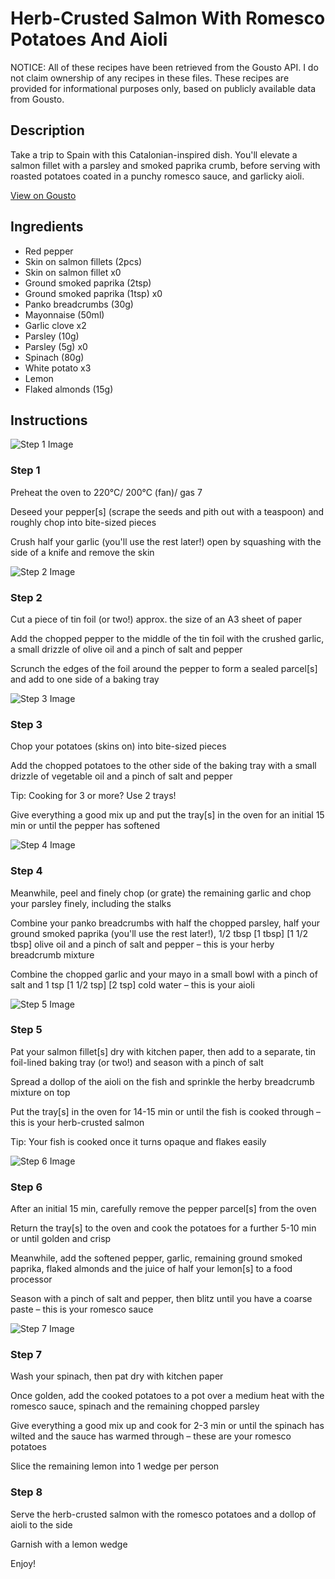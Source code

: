 # Herb-Crusted Salmon With Romesco Potatoes And Aioli

NOTICE: All of these recipes have been retrieved from the Gousto API. I do not claim ownership of any recipes in these files. These recipes are provided for informational purposes only, based on publicly available data from Gousto.

## Description

Take a trip to Spain with this Catalonian-inspired dish. You'll elevate a salmon fillet with a parsley and smoked paprika crumb, before serving with roasted potatoes coated in a punchy romesco sauce, and garlicky aioli. 

[View on Gousto](https://www.gousto.co.uk/recipes/cookbook/herb-crusted-salmon-with-romesco-potatoes-and-aioli)

## Ingredients

- Red pepper
- Skin on salmon fillets (2pcs)
- Skin on salmon fillet x0
- Ground smoked paprika (2tsp)
- Ground smoked paprika (1tsp) x0
- Panko breadcrumbs (30g)
- Mayonnaise (50ml)
- Garlic clove x2
- Parsley (10g)
- Parsley (5g) x0
- Spinach (80g)
- White potato x3
- Lemon
- Flaked almonds (15g)

## Instructions

![Step 1 Image](https://production-media.gousto.co.uk/cms/recipe-step-image/Step-1-1727100160466-x200.jpg)

### Step 1

Preheat the oven to 220°C/ 200°C (fan)/ gas 7

Deseed your pepper[s] (scrape the seeds and pith out with a teaspoon) and roughly chop into bite-sized pieces

Crush half your<span class="text-danger"> </span>garlic (you'll use the rest later!) open by squashing with the side of a knife and remove the skin

![Step 2 Image](https://production-media.gousto.co.uk/cms/recipe-step-image/Step-2-1727100170038-x200.jpg)

### Step 2

Cut<span class="text-danger"> </span>a piece of tin foil (or two!) approx. the size of an A3 sheet of paper

Add the chopped pepper to the middle of the tin foil with the crushed garlic, a small drizzle of olive oil and a pinch of salt and pepper

Scrunch the edges of the foil around the pepper to form a sealed parcel[s] and add to one side of a baking tray

![Step 3 Image](https://production-media.gousto.co.uk/cms/recipe-step-image/Step-3-1727100185050-x200.jpg)

### Step 3

Chop your potatoes (skins on) into bite-sized pieces

Add the chopped potatoes to the other side of the baking tray with a small drizzle of vegetable oil and a pinch of salt and pepper

Tip: Cooking for 3 or more? Use 2 trays!

Give everything a good mix up and put the tray[s] in the oven for an initial 15 min or until the pepper has softened

![Step 4 Image](https://production-media.gousto.co.uk/cms/recipe-step-image/Step-4-1727100194053-x200.jpg)

### Step 4

Meanwhile, peel and finely chop (or grate) the remaining garlic and chop your parsley finely, including the stalks

Combine your panko breadcrumbs with half the chopped parsley, half your ground smoked paprika (you'll use the rest later!), 1/2 tbsp <span class="text-purple">[1 tbsp]</span> <span class="text-danger">[1 1/2 tbsp]</span> olive oil and a pinch of salt and pepper – this is your herby breadcrumb mixture

Combine the chopped garlic and your mayo in a small bowl with a pinch of salt and 1 tsp <span class="text-purple">[1 1/2 tsp] </span><span class="text-danger">[2 tsp]</span> cold water – this is your aioli

![Step 5 Image](https://production-media.gousto.co.uk/cms/recipe-step-image/Step-5-1727100204243-x200.jpg)

### Step 5

Pat your salmon fillet[s] dry with kitchen paper, then add to a separate, tin foil-lined baking tray (or two!) and season with a pinch of salt

Spread a dollop of the aioli on the fish and sprinkle the herby breadcrumb mixture on top

Put the tray[s] in the oven for 14-15 min or until the fish is cooked through – this is your herb-crusted salmon

Tip: Your fish is cooked once it turns opaque and flakes easily

![Step 6 Image](https://production-media.gousto.co.uk/cms/recipe-step-image/Step-6-1727100214302-x200.jpg)

### Step 6

After an initial 15 min, carefully remove the pepper parcel[s] from the oven

Return the tray[s] to the oven and cook the potatoes for a further 5-10 min or until golden and crisp

Meanwhile, add the softened pepper, garlic, remaining ground smoked paprika, flaked almonds and the juice of half your lemon[s] to a food processor

Season with a pinch of salt and pepper, then blitz until you have a coarse paste – this is your romesco sauce

![Step 7 Image](https://production-media.gousto.co.uk/cms/recipe-step-image/Step-7-1727100223395-x200.jpg)

### Step 7

Wash your spinach, then pat dry with kitchen paper

Once golden, add the cooked potatoes to a pot over a medium heat with the romesco sauce, spinach and the remaining chopped parsley

Give everything a good mix up and cook for 2-3 min or until the spinach has wilted and the sauce has warmed through – these are your romesco potatoes

Slice the remaining lemon into 1 wedge per person

### Step 8

Serve the herb-crusted salmon with the romesco potatoes and a dollop of aioli to the side

Garnish with a lemon wedge

Enjoy!

